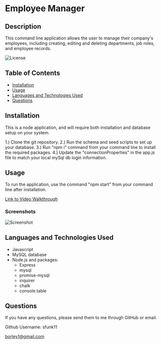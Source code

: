 # Employee Manager

## Description
  This command line application allows the user to manage their company's employees, including creating, editing and deleting departments, job roles, and employee records.
  
  ![License](https://img.shields.io/badge/license-MIT-success)
  
  ## Table of Contents
  * [Installation](#installation)
  * [Usage](#usage)
  * [Languages and Technologies Used](#languages)
  * [Questions](#questions)
  
  ## Installation
  This is a node application, and will require both installation and database setup on your system.

  1.) Clone the git repository.
  2.) Run the schema and seed scripts to set up your database.
  3.) Run "npm i" command from your command line to install the required packages.
  4.) Update the "connectionProperties" in the app.js file to match your local mySql db login information.
  
  ## Usage
  To run the application, use the command "npm start" from your command line after installation.

  [Link to Video Walkthrough](**)
  
  ### Screenshots
  ![Screenshot](./public/assets/note-taker.png)

  ## Languages and Technologies Used
  * Javascript
  * MySQL database
  * Node.js and packages:
    * Express
    * mysql
    * promise-mysql
    * inquirer
    * chalk
    * console.table
  
  
  ## Questions
  If you have any questions, please send them to me through GitHub or email.

  Github Username: sfunk11

  [borley1@gmail.com](mailto:borley1@gmail.com)
